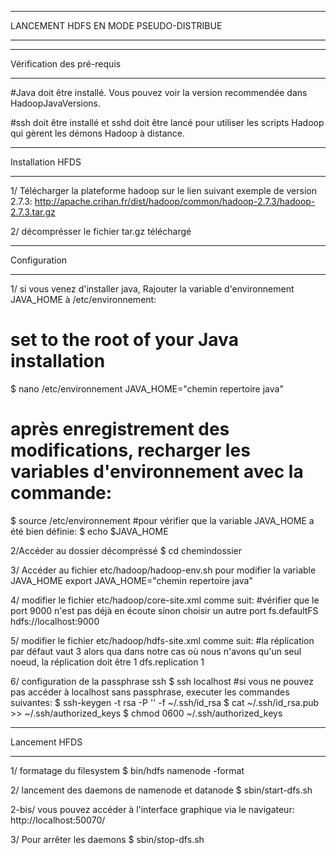 ******************************************
LANCEMENT HDFS EN MODE PSEUDO-DISTRIBUE
******************************************

*************
Vérification des pré-requis
*************

#Java doit être installé. Vous pouvez voir la version recommendée dans HadoopJavaVersions.

#ssh doit être installé et sshd doit être lancé pour utiliser les scripts Hadoop qui gèrent les démons Hadoop à distance.

*************
Installation HFDS
*************

1/ Télécharger la plateforme hadoop sur le lien suivant exemple de version 2.7.3:
http://apache.crihan.fr/dist/hadoop/common/hadoop-2.7.3/hadoop-2.7.3.tar.gz	

2/ décomprésser le fichier tar.gz téléchargé

*************
Configuration
*************

1/ si vous venez d'installer java, Rajouter la variable d'environnement JAVA_HOME à /etc/environnement:
  # set to the root of your Java installation
  $ nano /etc/environnement
  JAVA_HOME="chemin repertoire java"
  # après enregistrement des modifications, recharger les variables d'environnement avec la commande:
  $ source /etc/environnement
  #pour vérifier que la variable JAVA_HOME a été bien définie:
  $ echo $JAVA_HOME

2/Accéder au dossier décompréssé
  $ cd chemindossier
  
3/ Accéder au fichier etc/hadoop/hadoop-env.sh pour modifier la variable JAVA_HOME
  export JAVA_HOME="chemin repertoire java"
  
4/ modifier le fichier etc/hadoop/core-site.xml comme suit:
#vérifier que le port 9000 n'est pas déjà en écoute sinon choisir un autre port
  <configuration>
    <property>
        <name>fs.defaultFS</name>
        <value>hdfs://localhost:9000</value>
    </property>
  </configuration>
  
5/ modifier le fichier etc/hadoop/hdfs-site.xml comme suit: 
#la réplication par défaut vaut 3 alors qua dans notre cas où nous n'avons qu'un seul noeud, la réplication doit être 1 
  <configuration>
    <property>
        <name>dfs.replication</name>
        <value>1</value>
    </property>
  </configuration>
  
6/ configuration de la passphrase ssh
   $ ssh localhost
   #si vous ne pouvez pas accéder à localhost sans passphrase, executer les commandes suivantes:
   $ ssh-keygen -t rsa -P '' -f ~/.ssh/id_rsa
   $ cat ~/.ssh/id_rsa.pub >> ~/.ssh/authorized_keys
   $ chmod 0600 ~/.ssh/authorized_keys 
   

*************
Lancement HFDS
*************

1/ formatage du filesystem
   $ bin/hdfs namenode -format
   
2/ lancement des daemons de namenode et datanode
   $ sbin/start-dfs.sh

2-bis/ vous pouvez accéder à l'interface graphique via le navigateur:
   http://localhost:50070/
   
3/ Pour arrêter les daemons
    $ sbin/stop-dfs.sh

